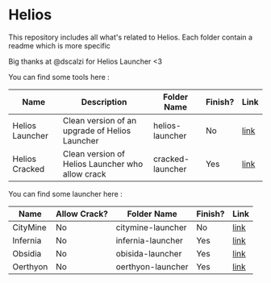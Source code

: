 # Helios

This repository includes all what's related to Helios. Each folder contain a readme which is more specific 

Big thanks at @dscalzi for Helios Launcher <3

You can find some tools here :

|Name|Description|Folder Name|Finish?|Link|
|---|---|---|---|---|
|Helios Launcher|Clean version of an upgrade of Helios Launcher|helios-launcher|No|[link](https://github.com/Superkooka/Helios/tree/master/Cracked-Helios)
|Helios Cracked|Clean version of Helios Launcher who allow crack|cracked-launcher|Yes|[link](https://github.com/Superkooka/Helios/tree/master/Helios-Launcher)

You can find some launcher here :

|Name|Allow Crack?|Folder Name|Finish?|Link|
|---|---|---|---|---|
|CityMine|No|citymine-launcher|No|[link](https://github.com/Superkooka/Helios/tree/master/Cracked-Helios)
|Infernia|No|infernia-launcher|Yes|[link](https://github.com/Superkooka/Helios/tree/master/Infernia-Launcher)
|Obsidia|No|obisida-launcher|Yes|[link](https://github.com/Superkooka/Helios/tree/master/Obsidia-Helios)
|Oerthyon|No|oerthyon-launcher|Yes|[link](https://github.com/Superkooka/Helios/tree/master/Oerthyon-Helios)
